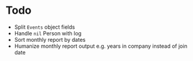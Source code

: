 # Todo

- Split `Events` object fields
- Handle `nil` Person with log
- Sort monthly report by dates
- Humanize monthly report output e.g. years in company instead of join date
